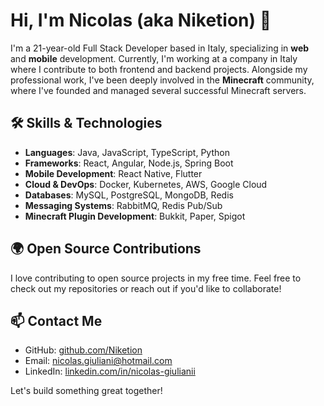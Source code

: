 # Hi, I'm Nicolas (aka Niketion) 👋

I'm a 21-year-old Full Stack Developer based in Italy, specializing in **web** and **mobile** development. Currently, I'm working at a company in Italy where I contribute to both frontend and backend projects. Alongside my professional work, I've been deeply involved in the **Minecraft** community, where I've founded and managed several successful Minecraft servers.

## 🛠 Skills & Technologies

- **Languages**: Java, JavaScript, TypeScript, Python
- **Frameworks**: React, Angular, Node.js, Spring Boot
- **Mobile Development**: React Native, Flutter
- **Cloud & DevOps**: Docker, Kubernetes, AWS, Google Cloud
- **Databases**: MySQL, PostgreSQL, MongoDB, Redis
- **Messaging Systems**: RabbitMQ, Redis Pub/Sub
- **Minecraft Plugin Development**: Bukkit, Paper, Spigot

## 🌍 Open Source Contributions

I love contributing to open source projects in my free time. Feel free to check out my repositories or reach out if you'd like to collaborate!

## 📫 Contact Me

- GitHub: [github.com/Niketion](https://github.com/Niketion)
- Email: nicolas.giuliani@hotmail.com
- LinkedIn: [linkedin.com/in/nicolas-giulianii](#)

Let's build something great together!
